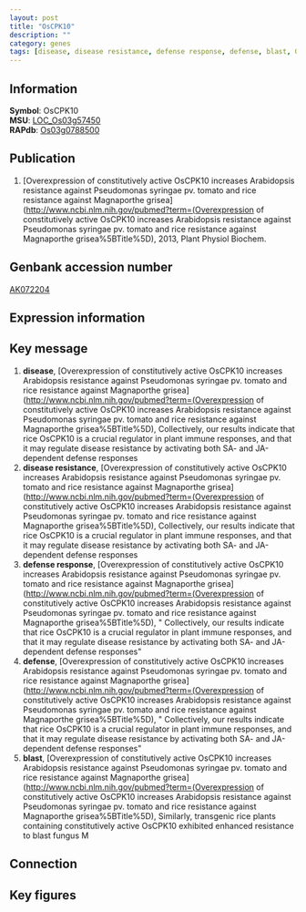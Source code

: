 ```yaml
---
layout: post
title: "OsCPK10"
description: ""
category: genes
tags: [disease, disease resistance, defense response, defense, blast, Gene]
---
```


## Information
__Symbol__: OsCPK10  
__MSU__: [LOC_Os03g57450](http://rice.plantbiology.msu.edu/cgi-bin/ORF_infopage.cgi?orf=LOC_Os03g57450)  
__RAPdb__: [Os03g0788500](http://rapdb.dna.affrc.go.jp/viewer/gbrowse_details/irgsp1?name=Os03g0788500)  

## Publication
1. [Overexpression of constitutively active OsCPK10 increases Arabidopsis resistance against Pseudomonas syringae pv. tomato and rice resistance against Magnaporthe grisea](http://www.ncbi.nlm.nih.gov/pubmed?term=(Overexpression of constitutively active OsCPK10 increases Arabidopsis resistance against Pseudomonas syringae pv. tomato and rice resistance against Magnaporthe grisea%5BTitle%5D), 2013, Plant Physiol Biochem.

## Genbank accession number
[AK072204](http://www.ncbi.nlm.nih.gov/nuccore/AK072204)

## Expression information

## Key message
1. __disease__, [Overexpression of constitutively active OsCPK10 increases Arabidopsis resistance against Pseudomonas syringae pv. tomato and rice resistance against Magnaporthe grisea](http://www.ncbi.nlm.nih.gov/pubmed?term=(Overexpression of constitutively active OsCPK10 increases Arabidopsis resistance against Pseudomonas syringae pv. tomato and rice resistance against Magnaporthe grisea%5BTitle%5D),  Collectively, our results indicate that rice OsCPK10 is a crucial regulator in plant immune responses, and that it may regulate disease resistance by activating both SA- and JA-dependent defense responses
2. __disease resistance__, [Overexpression of constitutively active OsCPK10 increases Arabidopsis resistance against Pseudomonas syringae pv. tomato and rice resistance against Magnaporthe grisea](http://www.ncbi.nlm.nih.gov/pubmed?term=(Overexpression of constitutively active OsCPK10 increases Arabidopsis resistance against Pseudomonas syringae pv. tomato and rice resistance against Magnaporthe grisea%5BTitle%5D),  Collectively, our results indicate that rice OsCPK10 is a crucial regulator in plant immune responses, and that it may regulate disease resistance by activating both SA- and JA-dependent defense responses
3. __defense response__, [Overexpression of constitutively active OsCPK10 increases Arabidopsis resistance against Pseudomonas syringae pv. tomato and rice resistance against Magnaporthe grisea](http://www.ncbi.nlm.nih.gov/pubmed?term=(Overexpression of constitutively active OsCPK10 increases Arabidopsis resistance against Pseudomonas syringae pv. tomato and rice resistance against Magnaporthe grisea%5BTitle%5D), " Collectively, our results indicate that rice OsCPK10 is a crucial regulator in plant immune responses, and that it may regulate disease resistance by activating both SA- and JA-dependent defense responses"
4. __defense__, [Overexpression of constitutively active OsCPK10 increases Arabidopsis resistance against Pseudomonas syringae pv. tomato and rice resistance against Magnaporthe grisea](http://www.ncbi.nlm.nih.gov/pubmed?term=(Overexpression of constitutively active OsCPK10 increases Arabidopsis resistance against Pseudomonas syringae pv. tomato and rice resistance against Magnaporthe grisea%5BTitle%5D), " Collectively, our results indicate that rice OsCPK10 is a crucial regulator in plant immune responses, and that it may regulate disease resistance by activating both SA- and JA-dependent defense responses"
5. __blast__, [Overexpression of constitutively active OsCPK10 increases Arabidopsis resistance against Pseudomonas syringae pv. tomato and rice resistance against Magnaporthe grisea](http://www.ncbi.nlm.nih.gov/pubmed?term=(Overexpression of constitutively active OsCPK10 increases Arabidopsis resistance against Pseudomonas syringae pv. tomato and rice resistance against Magnaporthe grisea%5BTitle%5D),  Similarly, transgenic rice plants containing constitutively active OsCPK10 exhibited enhanced resistance to blast fungus M

## Connection

## Key figures


